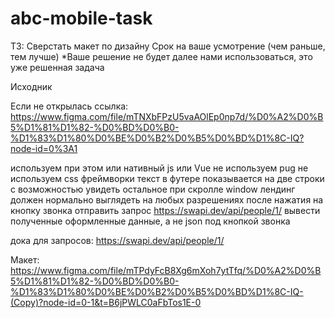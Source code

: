 # abc-mobile-task
ТЗ:
  Сверстать макет по дизайну
  Срок на ваше усмотрение (чем раньше, тем лучше)
  *Ваше решение не будет далее нами использоваться, это уже решенная задача

  Исходник

  Если не открылась ссылка: https://www.figma.com/file/mTNXbFPzU5vaAOlEp0np7d/%D0%A2%D0%B5%D1%81%D1%82-%D0%BD%D0%B0-%D1%83%D1%80%D0%BE%D0%B2%D0%B5%D0%BD%D1%8C-IQ?node-id=0%3A1

  используем при этом или нативный js или Vue
  не используем pug
  не используем css фреймворки
  текст в футере показывается на две строки с возможностью увидеть остальное при скролле window
  лендинг должен нормально выглядеть на любых разрешениях
  после нажатия на кнопку звонка отправить запрос
  https://swapi.dev/api/people/1/
  вывести полученные оформленные данные, а не json под кнопкой звонка

  дока для запросов:
  https://swapi.dev/api/people/1/ 

Макет:
  https://www.figma.com/file/mTPdyFcB8Xg6mXoh7ytTfq/%D0%A2%D0%B5%D1%81%D1%82-%D0%BD%D0%B0-%D1%83%D1%80%D0%BE%D0%B2%D0%B5%D0%BD%D1%8C-IQ-(Copy)?node-id=0-1&t=B6jPWLC0aFbTos1E-0
